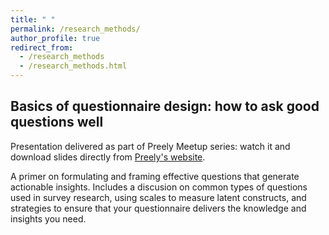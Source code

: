 ```yaml
---
title: " "
permalink: /research_methods/
author_profile: true
redirect_from:
  - /research_methods
  - /research_methods.html
---
```


## Basics of questionnaire design: how to ask good questions well
Presentation delivered as part of Preely Meetup series: watch it and download slides directly from [Preely's website](https://preely.com/asking-good-questions-well-aleksandra-kaszowska/). 

A primer on formulating and framing effective questions that generate actionable insights. Includes a discusion on common types of questions used in survey research, using scales to measure latent constructs, and strategies to ensure that your questionnaire delivers the knowledge and insights you need. 
